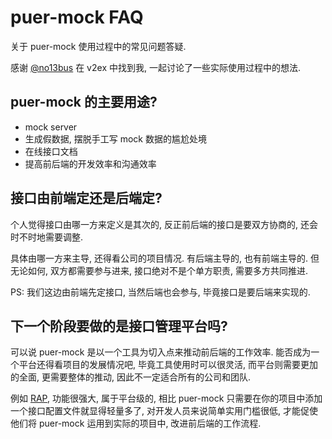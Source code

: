# puer-mock FAQ

关于 puer-mock 使用过程中的常见问题答疑.

感谢 [@no13bus](https://github.com/no13bus) 在 v2ex 中找到我, 一起讨论了一些实际使用过程中的想法.

## puer-mock 的主要用途?

* mock server
* 生成假数据, 摆脱手工写 mock 数据的尴尬处境
* 在线接口文档
* 提高前后端的开发效率和沟通效率

## 接口由前端定还是后端定?

个人觉得接口由哪一方来定义是其次的, 反正前后端的接口是要双方协商的, 还会时不时地需要调整.

具体由哪一方来主导, 还得看公司的项目情况. 有后端主导的, 也有前端主导的. 但无论如何, 双方都需要参与进来, 接口绝对不是个单方职责, 需要多方共同推进.

PS: 我们这边由前端先定接口, 当然后端也会参与, 毕竟接口是要后端来实现的.

## 下一个阶段要做的是接口管理平台吗?

可以说 puer-mock 是以一个工具为切入点来推动前后端的工作效率. 能否成为一个平台还得看项目的发展情况吧, 毕竟工具使用时可以很灵活, 而平台则需要更加的全面, 更需要整体的推动, 因此不一定适合所有的公司和团队.

例如 [RAP](https://github.com/thx/RAP), 功能很强大, 属于平台级的, 相比 puer-mock 只需要在你的项目中添加一个接口配置文件就显得轻量多了, 对开发人员来说简单实用门槛很低, 才能促使他们将 puer-mock 运用到实际的项目中, 改进前后端的工作流程.
